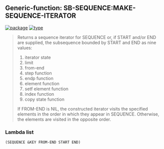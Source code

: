 ## Generic-function: SB-SEQUENCE:MAKE-SEQUENCE-ITERATOR
[![package](https://img.shields.io/badge/Package-SB--SEQUENCE-5f9ea0.svg?style=social&colorA=999999)](../) [![type](https://img.shields.io/badge/Type-Generic--Function-5f9ea0.svg?style=social&colorA=999999)](../#generic-function) 

> Returns a sequence iterator for SEQUENCE or, if START and/or END
> are supplied, the subsequence bounded by START and END as nine
> values:
> 
> 1. iterator state
> 2. limit
> 3. from-end
> 4. step function
> 5. endp function
> 6. element function
> 7. setf element function
> 8. index function
> 9. copy state function
> 
> If FROM-END is NIL, the constructed iterator visits the specified
> elements in the order in which they appear in SEQUENCE. Otherwise,
> the elements are visited in the opposite order.

### Lambda list
```
(SEQUENCE &KEY FROM-END START END)
```
